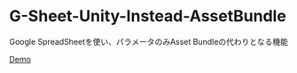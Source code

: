 # G-Sheet-Unity-Instead-AssetBundle
Google SpreadSheetを使い、パラメータのみAsset Bundleの代わりとなる機能

[Demo](https://ayutaz.github.io/G-Sheet-Unity-Instead-AssetBundle/WebGL/WebGL/)
